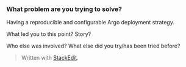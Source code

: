 
### What problem are you trying to solve?
Having a reproducible and configurable Argo deployment strategy.

What led you to this point? Story?

Who else was involved?
What else did you try/has been tried before?

> Written with [StackEdit](https://stackedit.io/).
<!--stackedit_data:
eyJoaXN0b3J5IjpbMzgyNjMxNTcsNzMwOTk4MTE2XX0=
-->